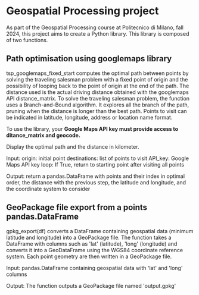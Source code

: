 # Geospatial Processing project
As part of the Geospatial Processing course at Politecnico di Milano, fall 2024, this project aims to create a Python library.
This library is composed of two functions.

## Path optimisation using googlemaps library
tsp_googlemaps_fixed_start computes the optimal path between points by solving the traveling salesman problem with a fixed point of origin and the possibility of looping back to the point of origin at the end of the path. The distance used is the actual driving distance obtained with the googlemaps API distance_matrix.
To solve the traveling salesman problem, the function uses a Branch-and-Bound algorithm. It explores all the branch of the path, pruning when the distance is longer than the best path.
Points to visit can be indicated in latitude, longitude, address or location name format.

To use the library, your **Google Maps API key must provide access to ditance_matrix and geocode.**

Display the optimal path and the distance in kilometer.

Input: 
origin: initial point
destinations: list of points to visit
API_key: Google Maps API key
loop: If True, return to starting point after visiting all points

Output:
return a pandas.DataFrame with points and their index in optimal order, the distance with the previous step, the latitude and longitude, and the coordinate system to consider

## GeoPackage file export from a points pandas.DataFrame
gpkg_export(df) converts a DataFrame containing geospatial data (minimum latitude and longitude) into a GeoPackage file.
The function takes a DataFrame with columns such as 'lat' (latitude), 'long' (longitude) and converts it into a GeoDataFrame using the WGS84 coordinate reference system. Each point geometry are then written in a GeoPackage file.

Input:
pandas.DataFrame containing geospatial data with 'lat' and 'long' columns

Output:
The function outputs a GeoPackage file named 'output.gpkg'
